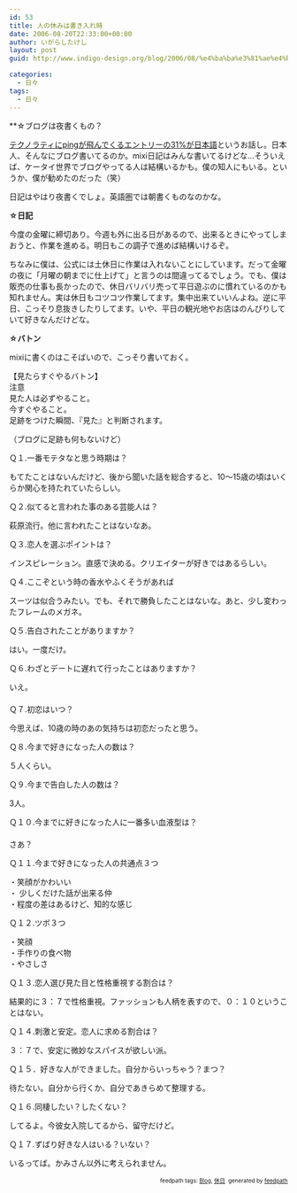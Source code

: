```yaml
---
id: 53
title: 人の休みは書き入れ時
date: 2006-08-20T22:33:00+00:00
author: いがらしたけし
layout: post
guid: http://www.indigo-design.org/blog/2006/08/%e4%ba%ba%e3%81%ae%e4%bc%91%e3%81%bf%e3%81%af%e6%9b%b8%e3%81%8d%e5%85%a5%e3%82%8c%e6%99%82/

categories:
  - 日々
tags:
  - 日々
---
```

**☆ブログは夜書くもの？</p> 

</strong><a href="http://internet.watch.impress.co.jp/cda/news/2006/08/08/12942.html" target="_blank">テクノラティにpingが飛んでくるエントリーの31%が日本語</a>というお話し。日本人、そんなにブログ書いてるのか。mixi日記はみんな書いてるけどな&hellip;そういえば、ケータイ世界でブログやってる人は結構いるかも。僕の知人にもいる。というか、僕が勧めたのだった（笑）

日記はやはり夜書くでしょ。英語圏では朝書くものなのかな。

<!--more-->


  
  
**☆日記**

今度の金曜に締切あり。今週も外に出る日があるので、出来るときにやってしまおうと、作業を進める。明日もこの調子で進めば結構いけるぞ。

ちなみに僕は、公式には土休日に作業は入れないことにしています。だって金曜の夜に「月曜の朝までに仕上げて」と言うのは間違ってるでしょう。でも、僕は販売の仕事も長かったので、休日バリバリ売って平日遊ぶのに慣れているのかも知れません。実は休日もコツコツ作業してます。集中出来ていいんよね。逆に平日、こっそり息抜きしたりしてます。いや、平日の観光地やお店はのんびりしていて好きなんだけどな。

**☆バトン**

mixiに書くのはこそばいので、こっそり書いておく。

【見たらすぐやるバトン】   
注意   
見た人は必ずやること。   
今すぐやること。   
足跡をつけた瞬間、『見た』と判断されます。 

（ブログに足跡も何もないけど） 

Ｑ１.一番モテタなと思う時期は？ 

もてたことはないんだけど、後から聞いた話を総合すると、10〜15歳の頃はいくらか関心を持たれていたらしい。

Ｑ２.似てると言われた事のある芸能人は？ 

萩原流行。他に言われたことはないなあ。

Ｑ３.恋人を選ぶポイントは？ 

インスピレーション。直感で決める。クリエイターが好きではあるらしい。

Ｑ４.ここぞという時の香水やふくそうがあれば 

スーツは似合うみたい。でも、それで勝負したことはないな。あと、少し変わったフレームのメガネ。

Ｑ５.告白されたことがありますか？ 

はい。一度だけ。

Ｑ６.わざとデートに遅れて行ったことはありますか？ 　 

いえ。  
　   
Ｑ７.初恋はいつ？ 

今思えば、10歳の時のあの気持ちは初恋だったと思う。 

Ｑ８.今まで好きになった人の数は？ 

５人くらい。

Ｑ９.今まで告白した人の数は？ 

3人。

Ｑ１０.今までに好きになった人に一番多い血液型は？   
　   
さあ？

Ｑ１１.今まで好きになった人の共通点３つ 

・笑顔がかわいい  
・ 少しくだけた話が出来る仲  
・程度の差はあるけど、知的な感じ

Ｑ１２.ツボ３つ 

・笑顔  
・手作りの食べ物   
・やさしさ

Ｑ１３.恋人選び見た目と性格重視する割合は？ 

結果的に３：７で性格重視。ファッションも人柄を表すので、０：１０ということはない。

Ｑ１４.刺激と安定。恋人に求める割合は？ 

３：７で、安定に微妙なスパイスが欲しい派。

Ｑ１５．好きな人ができました。自分からいっちゃう？まつ？ 

待たない。自分から行くか、自分であきらめて整理する。

Ｑ１６.同棲したい？したくない？ 

してるよ。今彼女入院してるから、留守だけど。

Ｑ１７.ずばり好きな人はいる？いない？ 

いるってば。かみさん以外に考えられません。

<div style="text-align: right;font-size: 10px">
  <span>feedpath tags: <a href="http://feedpath.jp/search/index.csp?search_text=Blog" rel="tag">Blog</a>, <a href="http://feedpath.jp/search/index.csp?search_text=%E4%BC%91%E6%97%A5" rel="tag">休日</a></span>&nbsp;&nbsp;<span>generated by <a href="http://feedpath.jp">feedpath</a></span>
</div>
